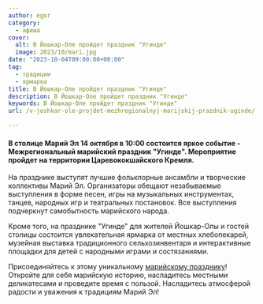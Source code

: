 ```yaml
---
author: egor
category:
  - афиша
cover:
  alt: В Йошкар-Оле пройдет праздник "Угинде"
  image: 2023/10/mari.jpg
date: "2023-10-04T09:00:00+00:00"
tag:
  - традиции
  - ярмарка
title: В Йошкар-Оле пройдет праздник "Угинде"
description: В Йошкар-Оле пройдет праздник "Угинде"
keywords: В Йошкар-Оле пройдет праздник "Угинде"
url: /v-joshkar-ole-projdet-mezhregionalnyj-marijskij-prazdnik-uginde/

---
```

#### В столице Марий Эл 14 октября в 10:00 состоится яркое событие - Межрегиональный марийский праздник "Угинде". Мероприятие пройдет на территории Царевококшайского Кремля.

На празднике выступят лучшие фольклорные ансамбли и творческие коллективы Марий Эл. Организаторы обещают незабываемые выступления в форме песен, игры на музыкальных инструментах, танцев, народных игр и театральных постановок. Все выступления подчеркнут самобытность марийского народа.

Кроме того, на празднике "Угинде" для жителей Йошкар-Олы и гостей столицы состоится увлекательная ярмарка от местных хлебопекарей, музейная выставка традиционного сельхозинвентаря и интерактивные площадки для детей с народными играми и состязаниями.

Присоединяйтесь к этому уникальному [марийскому празднику](/marijskij-kreml/)! Откройте для себя марийскую историю, насладитесь местными деликатесами и проведите время с пользой. Насладитесь атмосферой радости и уважения к традициям Марий Эл!
